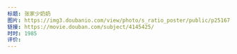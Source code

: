 ```yaml
---
标题: 张家少奶奶
图片: https://img3.doubanio.com/view/photo/s_ratio_poster/public/p2516784087.webp
链接: https://movie.douban.com/subject/4145425/
时时: 1985
评价:
---
```



